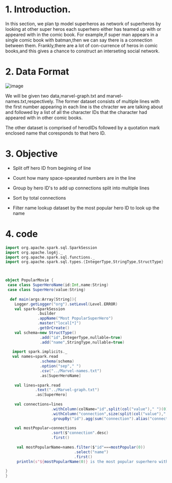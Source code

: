 # 1. Introduction. 

In this section, we plan tp model superheros as network of superheros by looking at other super heros each superhero either has teamed up with or appeared with in the comic book.
For example,if super man appears in a single comic book with batman,then we can say there is a connection between them. 
Frankly,there are a lot of con-currence of heros in comic books,and this gives a chance to construct an interseting social network.


# 2. Data Format
![image](https://user-images.githubusercontent.com/53164959/96327129-aaedeb80-1071-11eb-9054-88cf8fe9cbff.png)

We will be given two data,marvel-graph.txt and marvel-names.txt,respectively. The former dataset consists of multiple lines with the first
number appearing in each line is the chracter we are talking about and followed by a list of all the character IDs that the character had
appeared with in other comic books. 

The other dataset is comprised of herodIDs followed by a quotation mark enclosed name that coresponds to that hero ID.


# 3. Objective

- Split off hero ID from begining of line

- Count how many space-spearated numbers are in the line

- Group by hero ID's to add up connections split into multiple lines

- Sort by total connections

- Filter name lookup dataset by the most popular hero ID to look up the name 


# 4. code

```scala
import org.apache.spark.sql.SparkSession
import org.apache.log4j._
import org.apache.spark.sql.functions._
import org.apache.spark.sql.types.{IntegerType,StringType,StructType}



object PopularMovie {
 case class SuperHeroName(id:Int,name:String)
 case class SuperHero(value:String)
  
  def main(args:Array[String]){
    Logger.getLogger("org").setLevel(Level.ERROR)
    val spark=SparkSession
              .builder
              .appName("Most PopularSuperHero")
              .master("local[*]")
              .getOrCreate()
    val schema=new StructType()
               .add("id",IntegerType,nullable=true)
               .add("name",StringType,nullable=true)
    
   import spark.implicits._
   val names=spark.read
               .schema(schema)
               .option("sep"," ")
               .csv("../Marvel-names.txt")
               .as[SuperHeroName]
   
    val lines=spark.read
             .text("../Marvel-graph.txt")
             .as[SuperHero]
    
    val connections=lines
                    .withColumn(colName="id",split(col("value")," ")(0))
                    .withColumn("connection",size(split(col("value")," "))-1)
                    .groupBy("id").agg(sum("connection").alias("connection"))
    
    val mostPopular=connections
                    .sort($"connection".desc)
                    .first()
    
     val mostPopularName=names.filter($"id"===mostPopular(0))
                              .select("name")
                              .first()
     println(s"${mostPopularName(0)} is the most popular superhero with ${mostPopular(1)} co-appearance")
   
}
}










```


